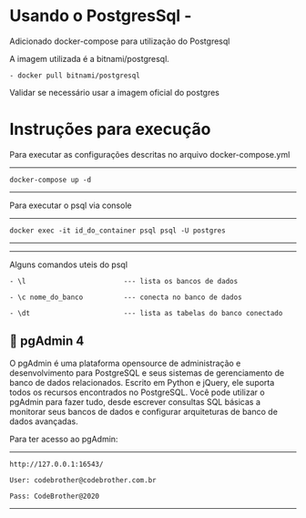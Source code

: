 # Usando o PostgresSql -

Adicionado docker-compose para utilização do Postgresql

A imagem utilizada é a bitnami/postgresql.

    - docker pull bitnami/postgresql

Validar se necessário usar a imagem oficial do postgres


# Instruções para execução

Para executar as configurações descritas no arquivo docker-compose.yml

--- 

    docker-compose up -d

---

Para executar o psql via console

---

    docker exec -it id_do_container psql psql -U postgres

---
---

Alguns comandos uteis do psql

    - \l                        --- lista os bancos de dados

    - \c nome_do_banco          --- conecta no banco de dados

    - \dt                       --- lista as tabelas do banco conectado

## 🎈 pgAdmin 4

O pgAdmin é uma plataforma opensource de administração e desenvolvimento para PostgreSQL e seus sistemas de gerenciamento de banco de dados relacionados. Escrito em Python e jQuery, ele suporta todos os recursos encontrados no PostgreSQL. Você pode utilizar o pgAdmin para fazer tudo, desde escrever consultas SQL básicas a monitorar seus bancos de dados e configurar arquiteturas de banco de dados avançadas.

Para ter acesso ao pgAdmin:

---

    http://127.0.0.1:16543/

    User: codebrother@codebrother.com.br

    Pass: CodeBrother@2020

---